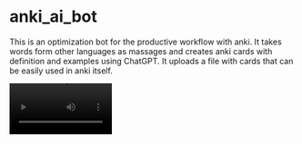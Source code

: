 # anki_ai_bot 
This is an optimization bot for the productive workflow with anki. It takes words form other languages as massages and creates anki cards with definition and examples using ChatGPT. It uploads a file with cards that can be easily used in anki itself.

<video src='./assets/az_recorder_20230908_002004.mp4' width=180/>

https://github.com/mishaqq/anki_ai_bot/assets/78998611/744236d3-12e9-4144-be9c-71b15f01f57f

